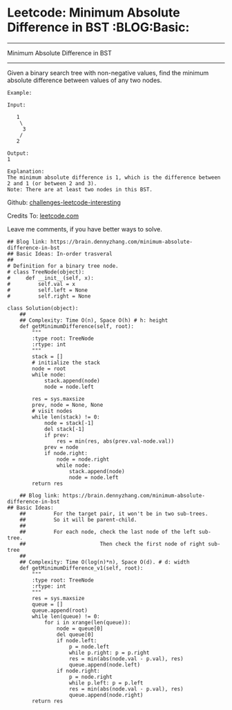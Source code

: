 # Leetcode: Minimum Absolute Difference in BST     :BLOG:Basic:


---

Minimum Absolute Difference in BST  

---

Given a binary search tree with non-negative values, find the minimum absolute difference between values of any two nodes.  

    Example:
    
    Input:
    
       1
        \
         3
        /
       2
    
    Output:
    1
    
    Explanation:
    The minimum absolute difference is 1, which is the difference between 2 and 1 (or between 2 and 3).
    Note: There are at least two nodes in this BST.

Github: [challenges-leetcode-interesting](https://github.com/DennyZhang/challenges-leetcode-interesting/tree/master/minimum-absolute-difference-in-bst)  

Credits To: [leetcode.com](https://leetcode.com/problems/minimum-absolute-difference-in-bst/description/)  

Leave me comments, if you have better ways to solve.  

    ## Blog link: https://brain.dennyzhang.com/minimum-absolute-difference-in-bst
    ## Basic Ideas: In-order trasveral
    ##
    # Definition for a binary tree node.
    # class TreeNode(object):
    #     def __init__(self, x):
    #         self.val = x
    #         self.left = None
    #         self.right = None
    
    class Solution(object):
        ##
        ## Complexity: Time O(n), Space O(h) # h: height
        def getMinimumDifference(self, root):
            """
            :type root: TreeNode
            :rtype: int
            """
            stack = []
            # initialize the stack
            node = root
            while node:
                stack.append(node)
                node = node.left
    
            res = sys.maxsize
            prev, node = None, None
            # visit nodes
            while len(stack) != 0:
                node = stack[-1]
                del stack[-1]
                if prev:
                    res = min(res, abs(prev.val-node.val))
                prev = node
                if node.right:
                    node = node.right
                    while node:
                        stack.append(node)
                        node = node.left
            return res
    
        ## Blog link: https://brain.dennyzhang.com/minimum-absolute-difference-in-bst
    ## Basic Ideas:
        ##         For the target pair, it won't be in two sub-trees.
        ##         So it will be parent-child.
        ##
        ##         For each node, check the last node of the left sub-tree.
        ##                        Then check the first node of right sub-tree
        ##
        ## Complexity: Time O(log(n)*n), Space O(d). # d: width
        def getMinimumDifference_v1(self, root):
            """
            :type root: TreeNode
            :rtype: int
            """
            res = sys.maxsize
            queue = []
            queue.append(root)
            while len(queue) != 0:
                for i in xrange(len(queue)):
                    node = queue[0]
                    del queue[0]
                    if node.left:
                        p = node.left
                        while p.right: p = p.right
                        res = min(abs(node.val - p.val), res)
                        queue.append(node.left)
                    if node.right:
                        p = node.right
                        while p.left: p = p.left
                        res = min(abs(node.val - p.val), res)
                        queue.append(node.right)
            return res
